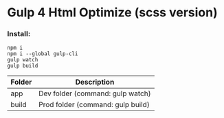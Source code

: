Gulp 4 Html Optimize (scss version)
=====================

### Install:

    npm i
    npm i --global gulp-cli
    gulp watch
    gulp build

Folder          | Description
----------------|----------------------
app             | Dev folder (command: gulp watch)
build           | Prod folder (command: gulp build)
